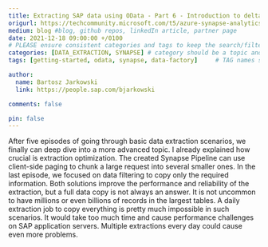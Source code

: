```yaml
---
title: Extracting SAP data using OData - Part 6 - Introduction to delta extraction
origurl: https://techcommunity.microsoft.com/t5/azure-synapse-analytics-blog/extracting-sap-data-using-odata-part-6-introduction-to-delta/ba-p/2860488
medium: blog #blog, github repos, linkedIn article, partner page
date: 2021-12-18 09:00:00 +/0100
# PLEASE ensure consistent categories and tags to keep the search/filtering meaningful!
categories: [DATA_EXTRACTION, SYNAPSE] # category should be a topic and sub-category primary product
tags: [getting-started, odata, synapse, data-factory]     # TAG names should always be lowercase

author:
  name: Bartosz Jarkowski
  link: https://people.sap.com/bjarkowski

comments: false

pin: false
---
```


After five episodes of going through basic data extraction scenarios, we finally can deep dive into a more advanced topic. I already explained how crucial is extraction optimization. The created Synapse Pipeline can use client-side paging to chunk a large request into several smaller ones. In the last episode, we focused on data filtering to copy only the required information. Both solutions improve the performance and reliability of the extraction, but a full data copy is not always an answer. It is not uncommon to have millions or even billions of records in the largest tables. A daily extraction job to copy everything is pretty much impossible in such scenarios. It would take too much time and cause performance challenges on SAP application servers. Multiple extractions every day could cause even more problems.
